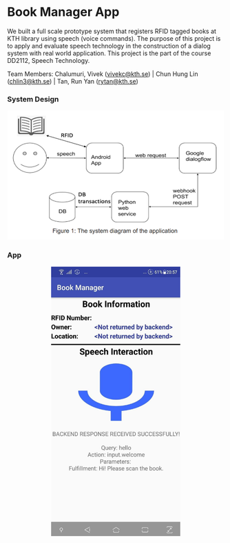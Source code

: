 # Book Manager App

We built a full scale prototype system that registers RFID tagged books at KTH library using speech (voice commands). The purpose of this project is to apply and evaluate speech technology in the construction of a dialog system with real world application. This project is the part of the course DD2112, Speech Technology.

Team Members: Chalumuri, Vivek (vivekc@kth.se) | Chun Hung Lin (chlin3@kth.se) | Tan, Run Yan (rytan@kth.se)

### System Design

<img src="BookServer/system_design.png">

### App

<p align="center">
  <img src="BookServer/screenshot.png" width=300>
</p>
